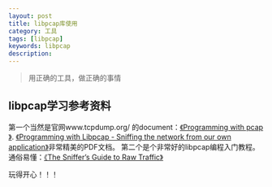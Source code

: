 ```yaml
---
layout: post
title: libpcap库使用
category: 工具
tags: [libpcap]
keywords: libpcap
description:
---
```


> 用正确的工具，做正确的事情

## libpcap学习参考资料

第一个当然是官网www.tcpdump.org/ 的document：[《Programming with pcap 》](http://www.tcpdump.org/pcap.htm).
[《Programming with Libpcap - Sniffing the network from our own application》](http://pan.baidu.com/s/1kTzMgoZ)非常精美的PDF文档。
第二个是个非常好的libpcap编程入门教程。通俗易懂：[《The Sniffer’s Guide to Raw Traffic》](http://yuba.stanford.edu/~casado/pcap/section1.html)






玩得开心！！！
